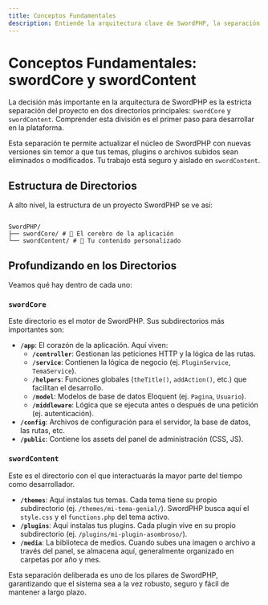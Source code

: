 ```yaml
---
title: Conceptos Fundamentales
description: Entiende la arquitectura clave de SwordPHP, la separación entre el núcleo (swordCore) y tu contenido (swordContent), y por qué es vital para la mantenibilidad.
---
```


# Conceptos Fundamentales: swordCore y swordContent

La decisión más importante en la arquitectura de SwordPHP es la estricta separación del proyecto en dos directorios principales: `swordCore` y `swordContent`. Comprender esta división es el primer paso para desarrollar en la plataforma.

Esta separación te permite actualizar el núcleo de SwordPHP con nuevas versiones sin temor a que tus temas, plugins o archivos subidos sean eliminados o modificados. Tu trabajo está seguro y aislado en `swordContent`.

## Estructura de Directorios

A alto nivel, la estructura de un proyecto SwordPHP se ve así:

```

SwordPHP/
├── swordCore/ # 🧠 El cerebro de la aplicación
└── swordContent/ # 🎨 Tu contenido personalizado

```

## Profundizando en los Directorios

Veamos qué hay dentro de cada uno:

### `swordCore`

Este directorio es el motor de SwordPHP. Sus subdirectorios más importantes son:

- **`/app`**: El corazón de la aplicación. Aquí viven:
    - **`/controller`**: Gestionan las peticiones HTTP y la lógica de las rutas.
    - **`/service`**: Contienen la lógica de negocio (ej. `PluginService`, `TemaService`).
    - **`/helpers`**: Funciones globales (`theTitle()`, `addAction()`, etc.) que facilitan el desarrollo.
    - **`/model`**: Modelos de base de datos Eloquent (ej. `Pagina`, `Usuario`).
    - **`/middleware`**: Lógica que se ejecuta antes o después de una petición (ej. autenticación).
- **`/config`**: Archivos de configuración para el servidor, la base de datos, las rutas, etc.
- **`/public`**: Contiene los assets del panel de administración (CSS, JS).

### `swordContent`

Este es el directorio con el que interactuarás la mayor parte del tiempo como desarrollador.

- **`/themes`**: Aquí instalas tus temas. Cada tema tiene su propio subdirectorio (ej. `/themes/mi-tema-genial/`). SwordPHP busca aquí el `style.css` y el `functions.php` del tema activo.
- **`/plugins`**: Aquí instalas tus plugins. Cada plugin vive en su propio subdirectorio (ej. `/plugins/mi-plugin-asombroso/`).
- **`/media`**: La biblioteca de medios. Cuando subes una imagen o archivo a través del panel, se almacena aquí, generalmente organizado en carpetas por año y mes.

Esta separación deliberada es uno de los pilares de SwordPHP, garantizando que el sistema sea a la vez robusto, seguro y fácil de mantener a largo plazo.